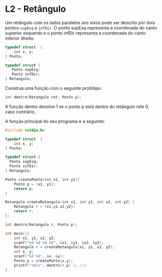 # L2 - Retângulo

Um retângulo com os lados paralelos aos eixos pode ser descrito por dois pontos `supEsq` e `infDir`. O ponto supEsq representa a coordenada do canto superior esquerdo e o ponto infDir 
representa a coordenada do canto inferior direito.

```C
typedef struct  {
    int x, y;
} Ponto;

typedef struct {
   Ponto supEsq;
   Ponto infDir; 
} Retangulo;
```

Construa uma função com o seguinte protótipo:

```C
int dentro(Retangulo ret, Ponto p);
```
A função dentro devolve 1 se o ponto p está dentro do retângulo rete 0, caso contrário.

A função principal do seu programa é a seguinte:

```C
#include <stdio.h>

typedef struct  {
    int x, y;
} Ponto;

typedef struct {
  Ponto supEsq;
  Ponto infDir; 	
} Retangulo;

Ponto createPonto(int x1, int y1){
    Ponto p = {x1, y1};
    return p;
}

Retangulo createRetangulo(int x1, int y1, int x2, int y2) {
    Retangulo r = {x1,y1,x2,y2};	
    return r;
};

int dentro(Retangulo r, Ponto p);

int main(){
    int x1, y1, x2, y2;
    scanf("%d %d %d %d", &x1, &y1, &x2, &y2);
    Retangulo r = createRetangulo(x1, y1, x2, y2);
    int x, y;
    scanf("%d %d", &x, &y);
    Ponto p = createPonto(x,y);	
    printf("%d\n", dentro(r,p) ); //1
}
```





